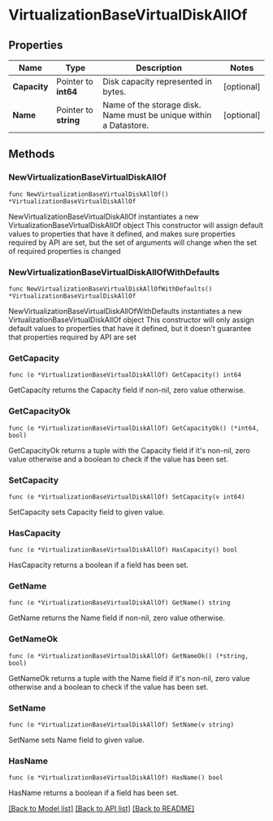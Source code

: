# VirtualizationBaseVirtualDiskAllOf

## Properties

Name | Type | Description | Notes
------------ | ------------- | ------------- | -------------
**Capacity** | Pointer to **int64** | Disk capacity represented in bytes. | [optional] 
**Name** | Pointer to **string** | Name of the storage disk. Name must be unique within a Datastore. | [optional] 

## Methods

### NewVirtualizationBaseVirtualDiskAllOf

`func NewVirtualizationBaseVirtualDiskAllOf() *VirtualizationBaseVirtualDiskAllOf`

NewVirtualizationBaseVirtualDiskAllOf instantiates a new VirtualizationBaseVirtualDiskAllOf object
This constructor will assign default values to properties that have it defined,
and makes sure properties required by API are set, but the set of arguments
will change when the set of required properties is changed

### NewVirtualizationBaseVirtualDiskAllOfWithDefaults

`func NewVirtualizationBaseVirtualDiskAllOfWithDefaults() *VirtualizationBaseVirtualDiskAllOf`

NewVirtualizationBaseVirtualDiskAllOfWithDefaults instantiates a new VirtualizationBaseVirtualDiskAllOf object
This constructor will only assign default values to properties that have it defined,
but it doesn't guarantee that properties required by API are set

### GetCapacity

`func (o *VirtualizationBaseVirtualDiskAllOf) GetCapacity() int64`

GetCapacity returns the Capacity field if non-nil, zero value otherwise.

### GetCapacityOk

`func (o *VirtualizationBaseVirtualDiskAllOf) GetCapacityOk() (*int64, bool)`

GetCapacityOk returns a tuple with the Capacity field if it's non-nil, zero value otherwise
and a boolean to check if the value has been set.

### SetCapacity

`func (o *VirtualizationBaseVirtualDiskAllOf) SetCapacity(v int64)`

SetCapacity sets Capacity field to given value.

### HasCapacity

`func (o *VirtualizationBaseVirtualDiskAllOf) HasCapacity() bool`

HasCapacity returns a boolean if a field has been set.

### GetName

`func (o *VirtualizationBaseVirtualDiskAllOf) GetName() string`

GetName returns the Name field if non-nil, zero value otherwise.

### GetNameOk

`func (o *VirtualizationBaseVirtualDiskAllOf) GetNameOk() (*string, bool)`

GetNameOk returns a tuple with the Name field if it's non-nil, zero value otherwise
and a boolean to check if the value has been set.

### SetName

`func (o *VirtualizationBaseVirtualDiskAllOf) SetName(v string)`

SetName sets Name field to given value.

### HasName

`func (o *VirtualizationBaseVirtualDiskAllOf) HasName() bool`

HasName returns a boolean if a field has been set.


[[Back to Model list]](../README.md#documentation-for-models) [[Back to API list]](../README.md#documentation-for-api-endpoints) [[Back to README]](../README.md)


